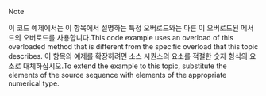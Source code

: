 > [!NOTE]
>  <span data-ttu-id="65533-101">이 코드 예제에서는 이 항목에서 설명하는 특정 오버로드와는 다른 이 오버로드된 메서드의 오버로드를 사용합니다.</span><span class="sxs-lookup"><span data-stu-id="65533-101">This code example uses an overload of this overloaded method that is different from the specific overload that this topic describes.</span></span> <span data-ttu-id="65533-102">이 항목의 예제를 확장하려면 소스 시퀀스의 요소를 적절한 숫자 형식의 요소로 대체하십시오.</span><span class="sxs-lookup"><span data-stu-id="65533-102">To extend the example to this topic, substitute the elements of the source sequence with elements of the appropriate numerical type.</span></span>